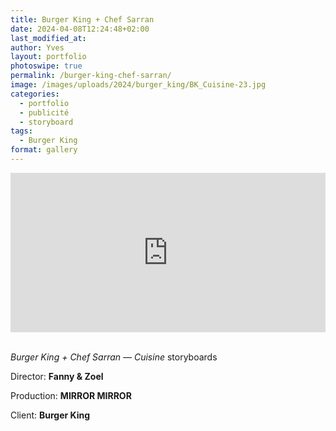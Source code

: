```yaml
---
title: Burger King + Chef Sarran
date: 2024-04-08T12:24:48+02:00
last_modified_at: 
author: Yves
layout: portfolio
photoswipe: true
permalink: /burger-king-chef-sarran/
image: /images/uploads/2024/burger_king/BK_Cuisine-23.jpg
categories:
  - portfolio
  - publicité
  - storyboard
tags:
  - Burger King
format: gallery
---
```



<div style="padding:50.67% 0 0 0;position:relative;"><iframe src="https://player.vimeo.com/video/1036285140?badge=0&amp;autopause=0&amp;player_id=0&amp;app_id=58479" frameborder="0" allow="autoplay; fullscreen; picture-in-picture; clipboard-write" style="position:absolute;top:0;left:0;width:100%;height:100%;" title="Burger King + Sarran — Cuisine"></iframe></div><script src="https://player.vimeo.com/api/player.js"></script>

<br>

*Burger King + Chef Sarran — Cuisine* storyboards

Director: **Fanny & Zoel**

Production: **MIRROR MIRROR**

Client: **Burger King**
